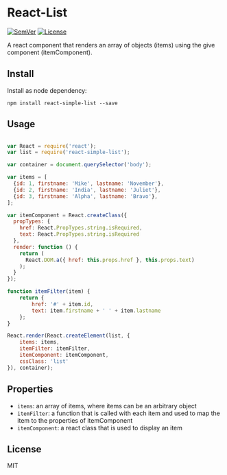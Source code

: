 # React-List

[![SemVer]](http://semver.org)
[![License]](https://github.com/tjunghans/react-list/blob/master/LICENCE)

A react component that renders an array of objects (items) using the give component (itemComponent).


## Install

Install as node dependency:

```
npm install react-simple-list --save
```


## Usage

```javascript

var React = require('react');
var list = require('react-simple-list');

var container = document.querySelector('body');

var items = [
  {id: 1, firstname: 'Mike', lastname: 'November'},
  {id: 2, firstname: 'India', lastname: 'Juliet'},
  {id: 3, firstname: 'Alpha', lastname: 'Bravo'},
];

var itemComponent = React.createClass({
  propTypes: {
    href: React.PropTypes.string.isRequired,
    text: React.PropTypes.string.isRequired
  },
  render: function () {
    return (
      React.DOM.a({ href: this.props.href }, this.props.text)
    );
  }
});

function itemFilter(item) {
	return {
		href: '#' + item.id,
		text: item.firstname + ' ' + item.lastname
	};
}

React.render(React.createElement(list, {
	items: items,
	itemFilter: itemFilter,
	itemComponent: itemComponent,
	cssClass: 'list'
}), container);

```


## Properties

- `items`: an array of items, where items can be an arbitrary object
- `itemFilter`: a function that is called with each item and used to map the item to the properties of itemComponent
- `itemComponent`: a react class that is used to display an item


## License

MIT

[SemVer]: http://img.shields.io/:semver-%E2%9C%93-brightgreen.svg
[License]: http://img.shields.io/npm/l/mochify.svg


